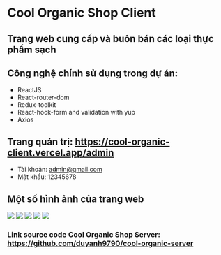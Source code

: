 # Cool Organic Shop Client

## Trang web cung cấp và buôn bán các loại thực phẩm sạch

## Công nghệ chính sử dụng trong dự án:

* ReactJS
* React-router-dom
* Redux-toolkit
* React-hook-form and validation with yup
* Axios

## Trang quản trị: https://cool-organic-client.vercel.app/admin
* Tài khoản: admin@gmail.com
* Mật khẩu: 12345678

## Một số hình ảnh của trang web
<img src="https://user-images.githubusercontent.com/79536536/216515088-8d769f64-d462-40bb-bd8d-b87ec5f8af8f.png">
<img src="https://user-images.githubusercontent.com/79536536/216517014-c47baac7-7c80-410d-855c-3d32e37b3cc8.png">
<img src="https://user-images.githubusercontent.com/79536536/216517023-bff901d0-64ae-4f0b-8355-cb0375a5c301.png">
<img src="https://user-images.githubusercontent.com/79536536/216517107-e0573c3e-fe9e-498f-a13b-86a8ce55538d.png">
<img src="https://user-images.githubusercontent.com/79536536/216517612-06a174b6-e4e4-4eb6-8c4f-b051e5eb6370.png">

### Link source code Cool Organic Shop Server: https://github.com/duyanh9790/cool-organic-server
